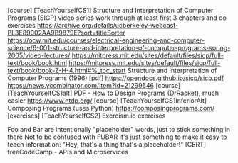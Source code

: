[course] [TeachYourselfCS1] Structure and Interpretation of Computer Programs (SICP)
  video series
  work through at least first 3 chapters and do exercises
  https://archive.org/details/ucberkeley-webcast-PL3E89002AA9B9879E?sort=titleSorter
  https://ocw.mit.edu/courses/electrical-engineering-and-computer-science/6-001-structure-and-interpretation-of-computer-programs-spring-2005/video-lectures/
  https://mitpress.mit.edu/sites/default/files/sicp/full-text/book/book.html
  https://mitpress.mit.edu/sites/default/files/sicp/full-text/book/book-Z-H-4.html#%_toc_start
  Structure and Interpretation of Computer Programs (1996) [pdf]
    https://opendocs.github.io/sicp/sicp.pdf
    https://news.ycombinator.com/item?id=21299546
[course] [TeachYourselfCS1alt]  PDF - How to Design Programs (DrRacket), much easier
  https://www.htdp.org/
[course] [TeachYourselfCS1InferiorAlt] Composing Programs (uses Python)
  https://composingprograms.com/
[exercises] [TeachYourselfCS2] Exercism.io exercises









Foo and Bar are intentionally "placeholder" words, just to stick something in there
  Not to be confused with FUBAR
  It's just something to make it easy to teach information: "Hey, that's a thing that's a placeholder!"
[CERT] freeCodeCamp - APIs and Microservices
